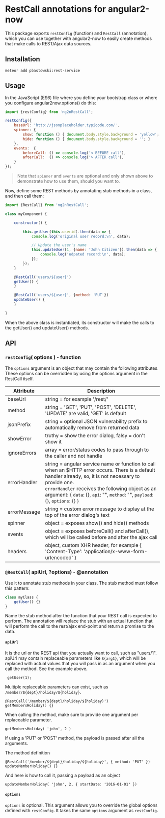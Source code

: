 # RestCall annotations for angular2-now

This package exports `restConfig` (function) and `RestCall` (annotation), which you can use together with angular2-now to easily create methods that make calls to REST/Ajax data sources.

## Installation

    meteor add pbastowski:rest-service
    
## Usage

In the JavaScript (ES6) file where you define your bootstrap class or where you configure angular2now.options() do this:

```javascript
import {restConfig} from 'ng2nRestCall';

restConfig({
    baseUrl: 'http://jsonplaceholder.typicode.com/',
    spinner: {
        show: function () { document.body.style.background = 'yellow'; },
        hide: function () { document.body.style.background = ''; }
    },
    events:  {
        beforeCall: () => console.log('< BEFORE call'),
        afterCall:  () => console.log('> AFTER call'),
    }
});

```

> Note that `spinner` and `events` are optional and only shown above to demonstrate how to use them, should you want to.

Now, define some REST methods by annotating stub methods in a class, and then call them:

```javascript
import {RestCall} from 'ng2nRestCall';

class myComponent {

    constructor() {

        this.getUser(this.userid).then(data => {
            console.log('original user record:\n', data);

            // Update the user's name
            this.updateUser(1, {name: 'John Citizen'}).then(data => {
                console.log('udpated record:\n', data);
            });
        });
    }

    @RestCall('users/${user}')
    getUser() {
    }

    @RestCall('users/${user}', {method: 'PUT'})
    updateUser() {
    }

}
```

When the above class is instantiated, its constructor will make the calls to the getUser() and updateUser() methods.


## API

### `restConfig`( options ) - function

The `options` argument is an object that may contain the following attributes. These options can be overridden by using the options argument in the RestCall itself.

Attribute | Description
---------------|------------------------------------
baseUrl      | string = for example '/rest/'
method       | string = 'GET', 'PUT', 'POST', 'DELETE', 'UPDATE' are valid, 'GET' is default
jsonPrefix   | string = optional JSON vulnerability prefix to automatically remove from returned data
showError    | truthy = show the error dialog, falsy = don't show it
ignoreErrors | array  = error/status codes to pass through to the caller and not handle
errorHandler | string = angular service name or function to call when an $HTTP error occurs. There is a default handler already, so, it is not necessary to provide one.<br> `errorHandler` receives the following object as an argument: { `data`: {}, `api`: "", `method`: "", `payload`: {}, `options`: {} }
errorMessage | string = custom error message to display at the top of the error dialog's text
spinner      | object = exposes show() and hide() methods
events       | object = exposes beforeCall() and afterCall(), which will be called before and after the ajax call
headers      | object, custom XHR header, for example { 'Content-Type': 'application/x-www-form-urlencoded' }


### `@RestCall`( apiUrl, ?options) - @annotation

Use it to annotate stub methods in your class. The stub method must follow this pattern:
 
```javascript
class myClass {
    getUser() {}
}
```

Name the stub method after the function that your REST call is expected to perform. The annotation will replace the stub with an actual function that will perform the call to the rest/ajax end-point and return a promise to the data.

#### `apiUrl` 
It is the url or the REST api that you actually want to call, such as "users/1". apiUrl may contain replaceable parameters like `${arg1}`, which will be replaced with actual values that you will pass in as an argument when you call the method. See the example above.

     getUser(1);

Multiple replaceable parameters can exist, such as `/member/${dept}/holiday/${holiday}`. 

    @RestCall('/member/${dept}/holiday/${holiday}')
    getMembersHoliday() {}

When calling the method, make sure to provide one argument per replaceable parameter.

    getMembersHoliday( 'john', 2 )

If using a 'PUT' or 'POST' method, the payload is passed after all the arguments.

The method definition

    @RestCall('/member/${dept}/holiday/${holiday}', { method: 'PUT' })
    updateMemberHoliday() {}

And here is how to call it, passing a payload as an object

    updateMemberHoliday( 'john', 2, { startDate: '2016-01-01' })

#### `options`
`options` is optional. This argument allows you to override the global options defined with `restConfig`. It takes the same `options` argument as `restConfig`.
